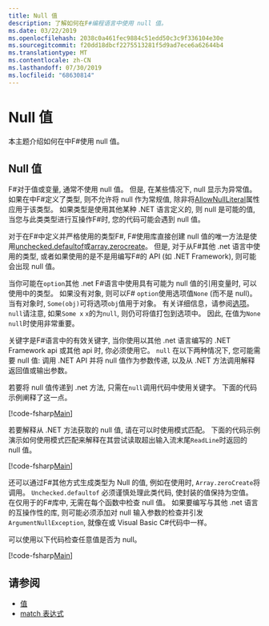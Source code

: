 ```yaml
---
title: Null 值
description: 了解如何在F#编程语言中使用 null 值。
ms.date: 03/22/2019
ms.openlocfilehash: 2038c0a461fec9884c51edd50c3c9f336104e30e
ms.sourcegitcommit: f20dd18dbcf2275513281f5d9ad7ece6a62644b4
ms.translationtype: MT
ms.contentlocale: zh-CN
ms.lasthandoff: 07/30/2019
ms.locfileid: "68630814"
---
```

# <a name="null-values"></a>Null 值

本主题介绍如何在中F#使用 null 值。

## <a name="null-value"></a>Null 值

F#对于值或变量, 通常不使用 null 值。 但是, 在某些情况下, null 显示为异常值。 如果在中F#定义了类型, 则不允许将 null 作为常规值, 除非将[AllowNullLiteral](https://msdn.microsoft.com/library/4f315196-f444-4cca-ba07-1176ff71eb0f)属性应用于该类型。 如果类型是使用其他某种 .NET 语言定义的, 则 null 是可能的值, 当您与此类类型进行互操作F#时, 您的代码可能会遇到 null 值。

对于在F#中定义并严格使用的类型F#, F#使用库直接创建 null 值的唯一方法是使用[unchecked.defaultof](https://msdn.microsoft.com/library/9ff97f2a-1bd4-4f4c-afbe-5886a74ab977)或[array.zerocreate](https://msdn.microsoft.com/library/fa5b8e7a-1b5b-411c-8622-b58d7a14d3b2)。 但是, 对于从F#其他 .net 语言中使用的类型, 或者如果使用的是不是用编写F#的 API (如 .NET Framework), 则可能会出现 null 值。

当你可能在`option`其他 .net F#语言中使用具有可能为 null 值的引用变量时, 可以使用中的类型。 如果没有对象, 则可以F# `option`使用选项值`None` (而不是 null)。 当有对象时, `Some(obj)`可将选项`obj`值用于对象。 有关详细信息，请参阅[选项](../options.md)。 `null`请注意, 如果`Some x` `x`的为`null`, 则仍可将值打包到选项中。 因此, 在值为`None` `null`时使用非常重要。

关键字是F#语言中的有效关键字, 当你使用以其他 .net 语言编写的 .NET Framework api 或其他 api 时, 你必须使用它。 `null` 在以下两种情况下, 您可能需要 null 值: 调用 .NET API 并将 null 值作为参数传递, 以及从 .NET 方法调用解释返回值或输出参数。

若要将 null 值传递到 .net 方法, 只需在`null`调用代码中使用关键字。 下面的代码示例阐释了这一点。

[!code-fsharp[Main](~/samples/snippets/fsharp/lang-ref-1/snippet701.fs)]

若要解释从 .NET 方法获取的 null 值, 请在可以时使用模式匹配。 下面的代码示例演示如何使用模式匹配来解释在其尝试读取超出输入流末尾`ReadLine`时返回的 null 值。

[!code-fsharp[Main](~/samples/snippets/fsharp/lang-ref-1/snippet702.fs)]

还可以通过F#其他方式生成类型为 Null 的值, 例如在使用时, `Array.zeroCreate`将调用。 `Unchecked.defaultof` 必须谨慎处理此类代码, 使封装的值保持为空值。 在仅用于的F#库中, 无需在每个函数中检查 null 值。 如果要编写与其他 .net 语言的互操作性的库, 则可能必须添加对 null 输入参数的检查并引发`ArgumentNullException`, 就像在或 Visual Basic C#代码中一样。

可以使用以下代码检查任意值是否为 null。

[!code-fsharp[Main](~/samples/snippets/fsharp/lang-ref-1/snippet703.fs)]

## <a name="see-also"></a>请参阅

- [值](index.md)
- [match 表达式](../match-expressions.md)
